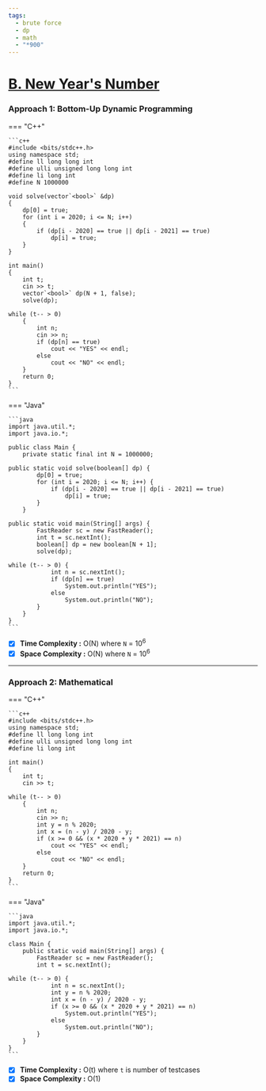 ```yaml
---
tags:
  - brute force
  - dp
  - math
  - "*900"
---
```

# [B. New Year&#39;s Number](https://codeforces.com/problemset/problem/1475/B)

### Approach 1: Bottom-Up Dynamic Programming

=== "C++"

    ```c++
    #include <bits/stdc++.h>
    using namespace std;
    #define ll long long int
    #define ulli unsigned long long int
    #define li long int
    #define N 1000000

    void solve(vector`<bool>` &dp)
    {
        dp[0] = true;
        for (int i = 2020; i <= N; i++)
        {
            if (dp[i - 2020] == true || dp[i - 2021] == true)
                dp[i] = true;
        }
    }

    int main()
    {
        int t;
        cin >> t;
        vector`<bool>` dp(N + 1, false);
        solve(dp);

    while (t-- > 0)
        {
            int n;
            cin >> n;
            if (dp[n] == true)
                cout << "YES" << endl;
            else
                cout << "NO" << endl;
        }
        return 0;
    }
    ```

=== "Java"

    ```java
    import java.util.*;
    import java.io.*;

    public class Main {
        private static final int N = 1000000;

    public static void solve(boolean[] dp) {
            dp[0] = true;
            for (int i = 2020; i <= N; i++) {
                if (dp[i - 2020] == true || dp[i - 2021] == true)
                    dp[i] = true;
            }
        }

    public static void main(String[] args) {
            FastReader sc = new FastReader();
            int t = sc.nextInt();
            boolean[] dp = new boolean[N + 1];
            solve(dp);

    while (t-- > 0) {
                int n = sc.nextInt();
                if (dp[n] == true)
                    System.out.println("YES");
                else
                    System.out.println("NO");
            }
        }
    }
    ```

- [X] **Time Complexity :** O(N) where `N` = 10<sup>6</sup>
- [X] **Space Complexity :** O(N) where `N` = 10<sup>6</sup>

<hr>

### Approach 2: Mathematical

=== "C++"

    ```c++
    #include <bits/stdc++.h>
    using namespace std;
    #define ll long long int
    #define ulli unsigned long long int
    #define li long int

    int main()
    {
        int t;
        cin >> t;

    while (t-- > 0)
        {
            int n;
            cin >> n;
            int y = n % 2020;
            int x = (n - y) / 2020 - y;
            if (x >= 0 && (x * 2020 + y * 2021) == n)
                cout << "YES" << endl;
            else
                cout << "NO" << endl;
        }
        return 0;
    }
    ```

=== "Java"

    ```java
    import java.util.*;
    import java.io.*;

    class Main {
        public static void main(String[] args) {
            FastReader sc = new FastReader();
            int t = sc.nextInt();

    while (t-- > 0) {
                int n = sc.nextInt();
                int y = n % 2020;
                int x = (n - y) / 2020 - y;
                if (x >= 0 && (x * 2020 + y * 2021) == n)
                    System.out.println("YES");
                else
                    System.out.println("NO");
            }
        }
    }
    ```

- [X] **Time Complexity :** O(t) where `t` is number of testcases
- [X] **Space Complexity :** O(1)

